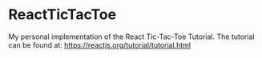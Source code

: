 # ReactTicTacToe
My personal implementation of the React Tic-Tac-Toe Tutorial.
The tutorial can be found at: https://reactjs.org/tutorial/tutorial.html
